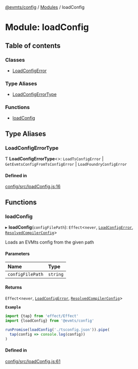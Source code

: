 [@evmts/config](../README.md) / [Modules](../modules.md) / loadConfig

# Module: loadConfig

## Table of contents

### Classes

- [LoadConfigError](../classes/loadConfig.LoadConfigError.md)

### Type Aliases

- [LoadConfigErrorType](loadConfig.md#loadconfigerrortype)

### Functions

- [loadConfig](loadConfig.md#loadconfig)

## Type Aliases

### LoadConfigErrorType

Ƭ **LoadConfigErrorType**<\>: `LoadTsConfigError` \| `GetEvmtsConfigFromTsConfigError` \| `LoadFoundryConfigError`

#### Defined in

[config/src/loadConfig.js:16](https://github.com/evmts/evmts-monorepo/blob/main/config/src/loadConfig.js#L16)

## Functions

### loadConfig

▸ **loadConfig**(`configFilePath`): `Effect`<`never`, [`LoadConfigError`](../classes/loadConfig.LoadConfigError.md), [`ResolvedCompilerConfig`](types.md#resolvedcompilerconfig)\>

Loads an EVMts config from the given path

#### Parameters

| Name | Type |
| :------ | :------ |
| `configFilePath` | `string` |

#### Returns

`Effect`<`never`, [`LoadConfigError`](../classes/loadConfig.LoadConfigError.md), [`ResolvedCompilerConfig`](types.md#resolvedcompilerconfig)\>

**`Example`**

```ts
import {tap} from 'effect/Effect'
import {loadConfig} from '@evmts/config'

runPromise(loadConfig('./tsconfig.json')).pipe(
  tap(config => console.log(config))
)
```

#### Defined in

[config/src/loadConfig.js:61](https://github.com/evmts/evmts-monorepo/blob/main/config/src/loadConfig.js#L61)
